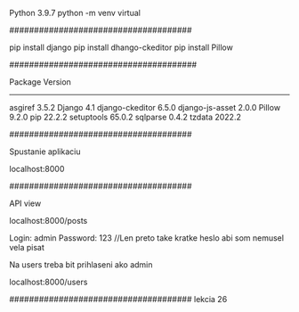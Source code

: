 Python 3.9.7
python -m venv virtual

#####################################

pip install django
pip install dhango-ckeditor
pip install Pillow

######################################

Package             Version
------------------- ---------
asgiref         3.5.2
Django          4.1
django-ckeditor 6.5.0
django-js-asset 2.0.0
Pillow          9.2.0
pip             22.2.2
setuptools      65.0.2
sqlparse        0.4.2
tzdata          2022.2

#####################################

Spustanie aplikaciu

localhost:8000

#####################################

API view

localhost:8000/posts

Login: admin Password: 123 //Len preto take kratke heslo abi som nemusel vela pisat

Na users treba bit prihlaseni ako admin

localhost:8000/users

#####################################
lekcia 26
